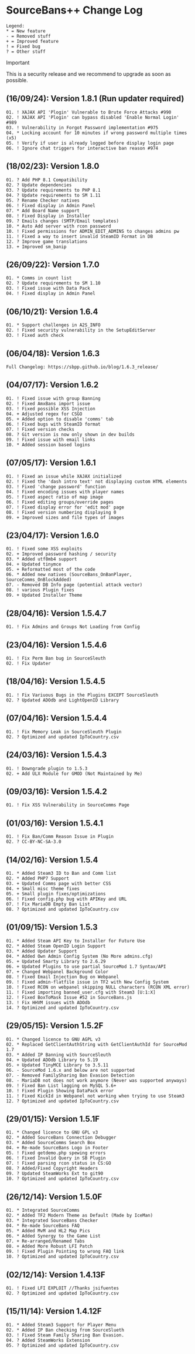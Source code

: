 SourceBans++ Change Log
============

```
Legend:
* = New feature
- = Removed stuff
+ = Improved feature
! = Fixed bug
? = Other stuff
```

> [!IMPORTANT]
> This is a security release and we recommend to upgrade as soon as possible.

(16/09/24): Version 1.8.1 (**Run updater required**)
-----------------------
```
01. ! XAJAX API 'Plogin' Vulnerable to Brute Force Attacks #990
02. ! XAJAX API 'Plogin' can bypass disabled 'Enable Normal Login' #989
03. ! Vulnerability in Forgot Password implementation #975
04. * Locking account for 10 minutes if wrong password multiple times (x5)
05. ! Verify if user is already logged before display login page
06. ! Ignore chat triggers for interactive ban reason #974
```

(18/02/23): Version 1.8.0
-----------------------
```
01. ? Add PHP 8.1 Compatibility
02. ? Update dependencies
03. ? Update requirements to PHP 8.1
04. ? Update requirements to SM 1.11
05. ? Rename Checker natives
06. ! Fixed display in Admin Panel
07. * Add Board Name support
08. ! Fixed Display in Installer
09. ? Emails changes (SMTP/Email templates)
10. * Auto Add server with rcon password
10. ! Fixed permissions for ADMIN_EDIT_ADMINS to changes admins pw
11. ! Fixed a way to insert invalid SteamID Format in DB
12. ? Improve game translations
13. + Improved sm_banip
```

(26/09/22): Version 1.7.0
-----------------------
```
01. * Comms in count list
02. ? Update requirements to SM 1.10
03. ! Fixed issue with Data Pack
04. ! Fixed display in Admin Panel
```

(06/10/21): Version 1.6.4
-----------------------
```
01. * Support challenges in A2S_INFO
02. ! Fixed security vulnerability in the SetupEditServer
03. ! Fixed auth check
```

(06/04/18): Version 1.6.3
-----------------------
```
Full Changelog: https://sbpp.github.io/blog/1.6.3_release/
```

(04/07/17): Version 1.6.2
-----------------------
```
01. ! Fixed issue with group Banning
02. ! Fixed AmxBans import issue
03. ! Fixed possible XSS Injection
04. + Adjusted regex for CSGO
05. + Added option to disable 'comms' tab
06. ! Fixed bugs with SteamID format
07. ! Fixed version checks
08. ? Git version is now only shown in dev builds
09. ! Fixed issue with email links
10. * Added session based logins
```

(07/05/17): Version 1.6.1
-----------------------
```
01. ! Fixed an issue while XAJAX initialized
02. ! Fixed the 'dash intro text' not displaying custom HTML elements
03. ! Fixed 'change password' function
04. ! Fixed encoding issues with player names
05. ! Fixed aspect ratio of map image
06. ! Fixed editing groups/override pages
07. ! Fixed display error for 'edit mod' page
08. ! Fixed version numbering displaying 0
09. + Improved sizes and file types of images
```

(23/04/17): Version 1.6.0
-----------------------
```
01. ! Fixed some XSS exploits
02. + Improved password hashing / security
03. * Added utf8mb4 support
04. + Updated tinymce
05. + Reformatted most of the code
06. * Added new natives (SourceBans_OnBanPlayer, SourceComms_OnBlockAdded)
07. - Removed DB Info page (potential attack vector)
08. ! various Plugin fixes
09. + Updated Installer Theme
```

(28/04/16): Version 1.5.4.7
-----------------------
```
01. ! Fix Admins and Groups Not Loading from Config
```

(23/04/16): Version 1.5.4.6
-----------------------
```
01. ! Fix Perm Ban bug in SourceSleuth
02. ! Fix Updater
```

(18/04/16): Version 1.5.4.5
-----------------------
```
01. ! Fix Variuous Bugs in the Plugins EXCEPT SourceSleuth
02. ? Updated ADOdb and LightOpenID Library
```

(07/04/16): Version 1.5.4.4
-----------------------
```
01. ! Fix Memory Leak in SourceSleuth Plugin
02. ? Optimized and updated IpToCountry.csv
```

(24/03/16): Version 1.5.4.3
-----------------------
```
01. ! Downgrade plugin to 1.5.3
02. + Add ULX Module for GMOD (Not Maintained by Me)
```

(09/03/16): Version 1.5.4.2
-----------------------
```
01. ! Fix XSS Vulnerability in SourceComms Page
```

(01/03/16): Version 1.5.4.1
-----------------------
```
01. ! Fix Ban/Comm Reason Issue in Plugin
02. ? CC-BY-NC-SA-3.0
```

(14/02/16): Version 1.5.4
-----------------------
```
01. * Added Steam3 ID to Ban and Comm list
02. * Added PHP7 Support
03. + Updated Comms page with better CSS
04. + Small misc theme fixes
05. + Small plugin fixes/optimizations
06. ! Fixed config.php bug with APIKey and URL
07. ! Fix MariaDB Empty Ban List
08. ? Optimized and updated IpToCountry.csv
```

(01/09/15): Version 1.5.3
-----------------------
```
01. * Added Steam API Key to Installer for Future Use
02. * Added Steam OpenID Login Support
03. * Added Updater Support
04. * Added Own Admin Config System (No More admins.cfg)
05. + Updated Smarty Library to 2.6.29
06. + Updated Plugins to use partial SourceMod 1.7 Syntax/API
07. + Changed Webpanel Background Color
08. ! Fixed Email Injection Bug on Webpanel
09. ! Fixed admin-flatfile issue in TF2 with New Config System
10. ! Fixed RCON on webpanel skipping NULL characters (RCON XML error)
11. ! Fixed importing banned_user.cfg with Steam3 [U:1:X]
12. ! Fixed BoxToMask Issue #52 in SourceBans.js
13. ! Fix HHVM issues with ADOdb
14. ? Optimized and updated IpToCountry.csv
```

(29/05/15): Version 1.5.2F
-----------------------
```
01. * Changed licence to GNU AGPL v3
02. * Replaced GetClientAuthString with GetClientAuthId for SourceMod 1.7
03. * Added IP Banning with SourceSleuth
04. + Updated ADOdb Library to 5.19
05. + Updated TinyMCE Library to 3.5.11
06. - SourceMod 1.6.x and below are not supported
07. - Removed FamilySharing Ban Evasion Detection
08. - MariaDB not does not work anymore (Never was supported anyways)
09. ! Fixed Ban List lagging on MySQL 5.6+
10. ! Fixed Plugin Showing DataPack error
11. ! Fixed KickId in Webpanel not working when trying to use Steam3
12. ? Optimized and updated IpToCountry.csv
```

(29/01/15): Version 1.5.1F
-----------------------
```
01. * Changed licence to GNU GPL v3
02. * Added SourceBans Connection Debugger
03. * Added SourceComms Search Box
04. + Re-made SourceBans Logo in Footer
05. ! Fixed getdemo.php spewing errors
06. ! Fixed Invalid Query in SB Plugin
07. ! Fixed parsing rcon status in CS:GO
08. ? Added/Fixed Copyright Headers
09. ? Updated SteamWorks Ext to git90
10. ? Optimized and updated IpToCountry.csv
```

(26/12/14): Version 1.5.0F
-----------------------
```
01. * Integrated SourceComms
02. * Added TF2 Modern Theme as Default (Made by IceMan)
03. * Integrated SourceBans Checker
04. * Re-made SourceBans FAQ
05. * Added MvM and HL2 Map Pics
06. * Added Synergy to the Game List
07. + Re-arranged/Renamed Tabs
08. + Added More Robust LFI Patch
09. ! Fixed Plugin Pointing to wrong FAQ link
10. ? Optimized and updated IpToCountry.csv
```

(02/12/14): Version 1.4.13F
-----------------------
```
01. ! Fixed LFI EXPLOIT //Thanks jsifuentes
02. ? Optimized and updated IpToCountry.csv
```

(15/11/14): Version 1.4.12F
-----------------------
```
01. * Added Steam3 Support for Player Menu
02. * Added IP Ban checking from SourceSlueth
03. ! Fixed Steam Family Sharing Ban Evasion.
04. ? Added SteamWorks Extension
05. ? Optimized and updated IpToCountry.csv
```
